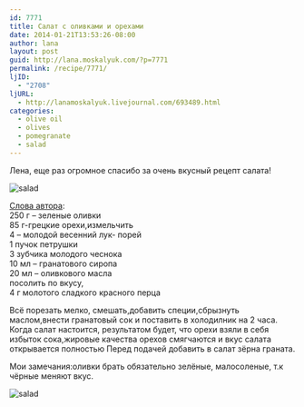 ```yaml
---
id: 7771
title: Салат с оливками и орехами
date: 2014-01-21T13:53:26-08:00
author: lana
layout: post
guid: http://lana.moskalyuk.com/?p=7771
permalink: /recipe/7771/
ljID:
  - "2708"
ljURL:
  - http://lanamoskalyuk.livejournal.com/693489.html
categories:
  - olive oil
  - olives
  - pomegranate
  - salad
---
```

Лена, еще раз огромное спасибо за очень вкусный рецепт салата!

![salad](http://farm3.staticflickr.com/2835/12074168175_afc3dd2f5f_c.jpg) 

[Слова автора](http://sonnikca.livejournal.com/1523.html):  
250 г – зеленые оливки  
85 г-грецкие орехи,измельчить  
4 – молодой весенний лук- порей  
1 пучок петрушки  
3 зубчика молодого чеснока  
10 мл – гранатового сиропа  
20 мл – оливкового масла  
посолить по вкусу,  
4 г молотого сладкого красного перца

Всё порезать мелко, смешать,добавить специи,сбрызнуть маслом,внести гранатовый сок и поставить в холодилник на 2 часа. Когда салат настоится, результатом будет, что орехи взяли в себя избыток сока,жировые качества орехов смягчаются и вкус салата открывается полностью Перед подачей добавить в салат зёрна граната.

Мои замечания:оливки брать обязательно зелёные, малосоленые, т.к чёрные меняют вкус.

![salad](http://farm3.staticflickr.com/2868/12074580194_721ed48573_c.jpg)